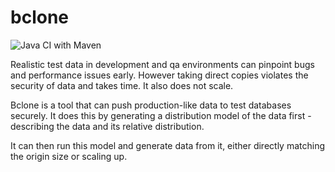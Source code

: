 # bclone
![Java CI with Maven](https://github.com/kevindeyne/data-scrambler/workflows/Java%20CI%20with%20Maven/badge.svg)

Realistic test data in development and qa environments can pinpoint bugs and performance issues early. However taking direct copies violates the security of data and takes time. It also does not scale. 

Bclone is a tool that can push production-like data to test databases securely. It does this by generating a distribution model of the data first - describing the data and its relative distribution. 

It can then run this model and generate data from it, either directly matching the origin size or scaling up. 
